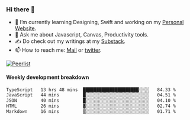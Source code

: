 ### Hi there 👋

- 🌱 I’m currently learning Designing, Swift and working on my [Personal Website](https://vaishak.de/).
- 💬 Ask me about Javascript, Canvas,  Productivity tools. 
- :writing_hand: Do check out my writings at my [Substack](https://kvaishak.substack.com/).
- 📫 How to reach me: [Mail](mailto:vaishak.kaippanchery@gmail.com) or [twitter](https://twitter.com/kvaishark).

[![Peerlist](https://github-readme-badge.peerlist.io/api/vaishak?style=plastic)](https://peerlist.io/vaishak)

#### Weekly development breakdown

<!--START_SECTION:waka-->

```txt
TypeScript   13 hrs 48 mins  █████████████████████░░░░   84.33 %
JavaScript   44 mins         █░░░░░░░░░░░░░░░░░░░░░░░░   04.51 %
JSON         40 mins         █░░░░░░░░░░░░░░░░░░░░░░░░   04.10 %
HTML         26 mins         ▓░░░░░░░░░░░░░░░░░░░░░░░░   02.74 %
Markdown     16 mins         ▒░░░░░░░░░░░░░░░░░░░░░░░░   01.71 %
```

<!--END_SECTION:waka-->
